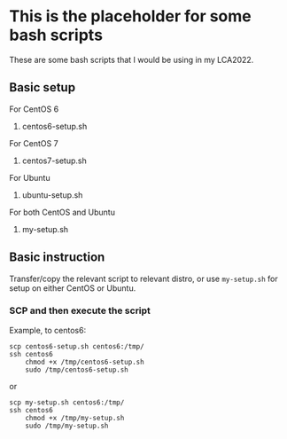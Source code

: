 # This is the placeholder for some bash scripts
These are some bash scripts that I would be using in my LCA2022.

## Basic setup
For CentOS 6
1. centos6-setup.sh

For CentOS 7
1. centos7-setup.sh

For Ubuntu
1. ubuntu-setup.sh

For both CentOS and Ubuntu
1. my-setup.sh

## Basic instruction
Transfer/copy the relevant script to relevant distro, or use `my-setup.sh` for setup on either CentOS or Ubuntu.

### SCP and then execute the script
Example, to centos6:
```
scp centos6-setup.sh centos6:/tmp/
ssh centos6
    chmod +x /tmp/centos6-setup.sh
    sudo /tmp/centos6-setup.sh
```
or
```
scp my-setup.sh centos6:/tmp/
ssh centos6
    chmod +x /tmp/my-setup.sh
    sudo /tmp/my-setup.sh
```